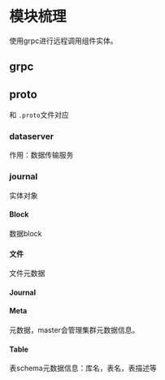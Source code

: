 # 模块梳理
使用grpc进行远程调用组件实体。

## grpc


## proto
和 `.proto`文件对应

### dataserver
作用：数据传输服务

### journal
实体对象
#### Block
数据block

#### 文件
文件元数据

#### Journal


#### Meta
元数据，master会管理集群元数据信息。

#### Table
表schema元数据信息：库名，表名，表描述等
